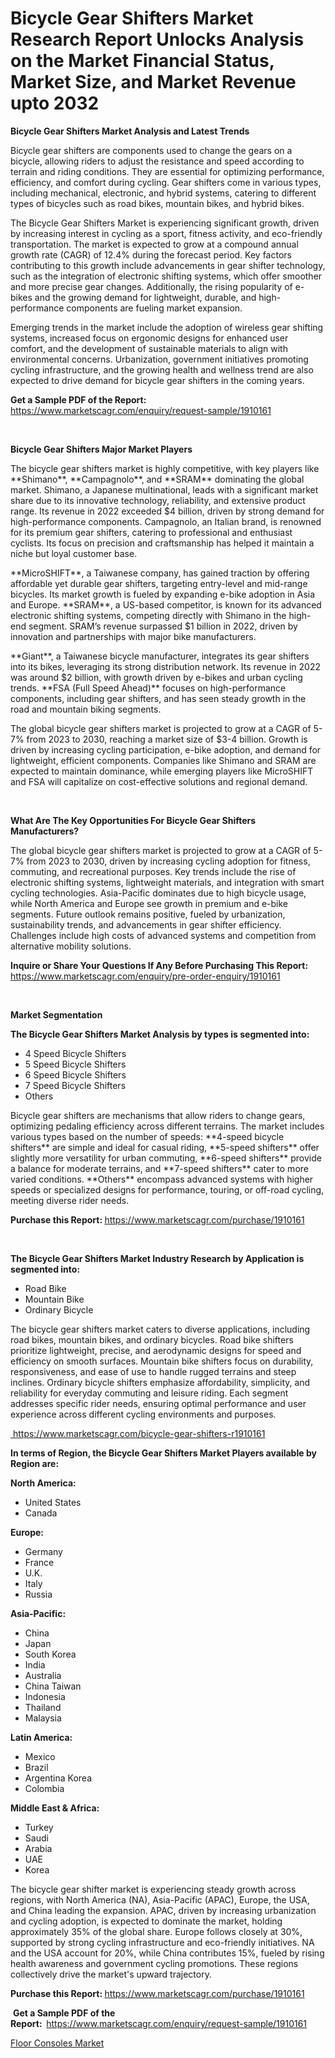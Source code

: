 <p><h1>Bicycle Gear Shifters Market Research Report Unlocks Analysis on the Market Financial Status, Market Size, and Market Revenue upto 2032</h1></p><p><strong>Bicycle Gear Shifters Market Analysis and Latest Trends</strong></p>
<p><p>Bicycle gear shifters are components used to change the gears on a bicycle, allowing riders to adjust the resistance and speed according to terrain and riding conditions. They are essential for optimizing performance, efficiency, and comfort during cycling. Gear shifters come in various types, including mechanical, electronic, and hybrid systems, catering to different types of bicycles such as road bikes, mountain bikes, and hybrid bikes.</p><p>The Bicycle Gear Shifters Market is experiencing significant growth, driven by increasing interest in cycling as a sport, fitness activity, and eco-friendly transportation. The market is expected to grow at a compound annual growth rate (CAGR) of 12.4% during the forecast period. Key factors contributing to this growth include advancements in gear shifter technology, such as the integration of electronic shifting systems, which offer smoother and more precise gear changes. Additionally, the rising popularity of e-bikes and the growing demand for lightweight, durable, and high-performance components are fueling market expansion.</p><p>Emerging trends in the market include the adoption of wireless gear shifting systems, increased focus on ergonomic designs for enhanced user comfort, and the development of sustainable materials to align with environmental concerns. Urbanization, government initiatives promoting cycling infrastructure, and the growing health and wellness trend are also expected to drive demand for bicycle gear shifters in the coming years.</p></p>
<p><strong>Get a Sample PDF of the Report:&nbsp;</strong> <a href="https://www.marketscagr.com/enquiry/request-sample/1910161?utm_campaign=1995&utm_medium=2&utm_source=Github&utm_content=ia&utm_term=22012025&utm_id=bicycle-gear-shifters">https://www.marketscagr.com/enquiry/request-sample/1910161</a></p>
<p>&nbsp;</p>
<p><strong>Bicycle Gear Shifters Major Market Players</strong></p>
<p><p>The bicycle gear shifters market is highly competitive, with key players like **Shimano**, **Campagnolo**, and **SRAM** dominating the global market. Shimano, a Japanese multinational, leads with a significant market share due to its innovative technology, reliability, and extensive product range. Its revenue in 2022 exceeded $4 billion, driven by strong demand for high-performance components. Campagnolo, an Italian brand, is renowned for its premium gear shifters, catering to professional and enthusiast cyclists. Its focus on precision and craftsmanship has helped it maintain a niche but loyal customer base.</p><p>**MicroSHIFT**, a Taiwanese company, has gained traction by offering affordable yet durable gear shifters, targeting entry-level and mid-range bicycles. Its market growth is fueled by expanding e-bike adoption in Asia and Europe. **SRAM**, a US-based competitor, is known for its advanced electronic shifting systems, competing directly with Shimano in the high-end segment. SRAM’s revenue surpassed $1 billion in 2022, driven by innovation and partnerships with major bike manufacturers.</p><p>**Giant**, a Taiwanese bicycle manufacturer, integrates its gear shifters into its bikes, leveraging its strong distribution network. Its revenue in 2022 was around $2 billion, with growth driven by e-bikes and urban cycling trends. **FSA (Full Speed Ahead)** focuses on high-performance components, including gear shifters, and has seen steady growth in the road and mountain biking segments.</p><p>The global bicycle gear shifters market is projected to grow at a CAGR of 5-7% from 2023 to 2030, reaching a market size of $3-4 billion. Growth is driven by increasing cycling participation, e-bike adoption, and demand for lightweight, efficient components. Companies like Shimano and SRAM are expected to maintain dominance, while emerging players like MicroSHIFT and FSA will capitalize on cost-effective solutions and regional demand.</p></p>
<p>&nbsp;</p>
<p><strong>What Are The Key Opportunities For Bicycle Gear Shifters Manufacturers?</strong></p>
<p><p>The global bicycle gear shifters market is projected to grow at a CAGR of 5-7% from 2023 to 2030, driven by increasing cycling adoption for fitness, commuting, and recreational purposes. Key trends include the rise of electronic shifting systems, lightweight materials, and integration with smart cycling technologies. Asia-Pacific dominates due to high bicycle usage, while North America and Europe see growth in premium and e-bike segments. Future outlook remains positive, fueled by urbanization, sustainability trends, and advancements in gear shifter efficiency. Challenges include high costs of advanced systems and competition from alternative mobility solutions.</p></p>
<p><strong>Inquire or Share Your Questions If Any Before Purchasing This Report:</strong> <a href="https://www.marketscagr.com/enquiry/pre-order-enquiry/1910161?utm_campaign=1995&utm_medium=2&utm_source=Github&utm_content=ia&utm_term=22012025&utm_id=bicycle-gear-shifters">https://www.marketscagr.com/enquiry/pre-order-enquiry/1910161</a></p>
<p>&nbsp;</p>
<p><strong>Market Segmentation</strong></p>
<p><strong>The Bicycle Gear Shifters Market Analysis by types is segmented into:</strong></p>
<p><ul><li>4 Speed Bicycle Shifters</li><li>5 Speed Bicycle Shifters</li><li>6 Speed Bicycle Shifters</li><li>7 Speed Bicycle Shifters</li><li>Others</li></ul></p>
<p><p>Bicycle gear shifters are mechanisms that allow riders to change gears, optimizing pedaling efficiency across different terrains. The market includes various types based on the number of speeds: **4-speed bicycle shifters** are simple and ideal for casual riding, **5-speed shifters** offer slightly more versatility for urban commuting, **6-speed shifters** provide a balance for moderate terrains, and **7-speed shifters** cater to more varied conditions. **Others** encompass advanced systems with higher speeds or specialized designs for performance, touring, or off-road cycling, meeting diverse rider needs.</p></p>
<p><strong>Purchase this Report:&nbsp;</strong><a href="https://www.marketscagr.com/purchase/1910161?utm_campaign=1995&utm_medium=2&utm_source=Github&utm_content=ia&utm_term=22012025&utm_id=bicycle-gear-shifters">https://www.marketscagr.com/purchase/1910161</a></p>
<p>&nbsp;</p>
<p><strong>The Bicycle Gear Shifters Market Industry Research by Application is segmented into:</strong></p>
<p><ul><li>Road Bike</li><li>Mountain Bike</li><li>Ordinary Bicycle</li></ul></p>
<p><p>The bicycle gear shifters market caters to diverse applications, including road bikes, mountain bikes, and ordinary bicycles. Road bike shifters prioritize lightweight, precise, and aerodynamic designs for speed and efficiency on smooth surfaces. Mountain bike shifters focus on durability, responsiveness, and ease of use to handle rugged terrains and steep inclines. Ordinary bicycle shifters emphasize affordability, simplicity, and reliability for everyday commuting and leisure riding. Each segment addresses specific rider needs, ensuring optimal performance and user experience across different cycling environments and purposes.</p></p>
<p><a href="https://www.marketscagr.com/bicycle-gear-shifters-r1910161?utm_campaign=1995&utm_medium=2&utm_source=Github&utm_content=ia&utm_term=22012025&utm_id=bicycle-gear-shifters">&nbsp;https://www.marketscagr.com/bicycle-gear-shifters-r1910161</a></p>
<p><strong>In terms of Region, the Bicycle Gear Shifters Market Players available by Region are:</strong></p>
<p>
    <p> <strong> North America: </strong>
        <ul>
            <li>United States</li>
            <li>Canada</li>
        </ul>
        </p> 
    <p> <strong> Europe: </strong>
        <ul>
            <li>Germany</li>
            <li>France</li>
            <li>U.K.</li>
            <li>Italy</li>
            <li>Russia</li>
        </ul>
        </p> 
    <p> <strong> Asia-Pacific: </strong>
        <ul>
            <li>China</li>
            <li>Japan</li>
            <li>South Korea</li>
            <li>India</li>
            <li>Australia</li>
            <li>China Taiwan</li>
            <li>Indonesia</li>
            <li>Thailand</li>
            <li>Malaysia</li>
        </ul>
        </p> 
    <p> <strong> Latin America: </strong>
        <ul>
            <li>Mexico</li>
            <li>Brazil</li>
            <li>Argentina Korea</li>
            <li>Colombia</li>
        </ul>
        </p> 
    <p> <strong> Middle East & Africa: </strong>
        <ul>
            <li>Turkey</li>
            <li>Saudi</li>
            <li>Arabia</li>
            <li>UAE</li>
            <li>Korea</li>
        </ul>
    </p>
    </p>
<p><p>The bicycle gear shifter market is experiencing steady growth across regions, with North America (NA), Asia-Pacific (APAC), Europe, the USA, and China leading the expansion. APAC, driven by increasing urbanization and cycling adoption, is expected to dominate the market, holding approximately 35% of the global share. Europe follows closely at 30%, supported by strong cycling infrastructure and eco-friendly initiatives. NA and the USA account for 20%, while China contributes 15%, fueled by rising health awareness and government cycling promotions. These regions collectively drive the market's upward trajectory.</p></p>
<p><strong>Purchase this Report: </strong><a href="https://www.marketscagr.com/purchase/1910161?utm_campaign=1995&utm_medium=2&utm_source=Github&utm_content=ia&utm_term=22012025&utm_id=bicycle-gear-shifters">https://www.marketscagr.com/purchase/1910161</a></p>
<p>&nbsp;<strong>Get a Sample PDF of the Report:&nbsp;&nbsp;</strong><a href="https://www.marketscagr.com/enquiry/request-sample/1910161?utm_campaign=1995&utm_medium=2&utm_source=Github&utm_content=ia&utm_term=22012025&utm_id=bicycle-gear-shifters">https://www.marketscagr.com/enquiry/request-sample/1910161</a></p>
<p><strong></strong></p>
<p><p><a href="https://github.com/ashepherd82/Market-Research-Report-List-6/blob/main/floor-consoles-market.md?utm_campaign=1995&utm_medium=2&utm_source=Github&utm_content=ia&utm_term=22012025&utm_id=bicycle-gear-shifters">Floor Consoles Market</a></p></p>